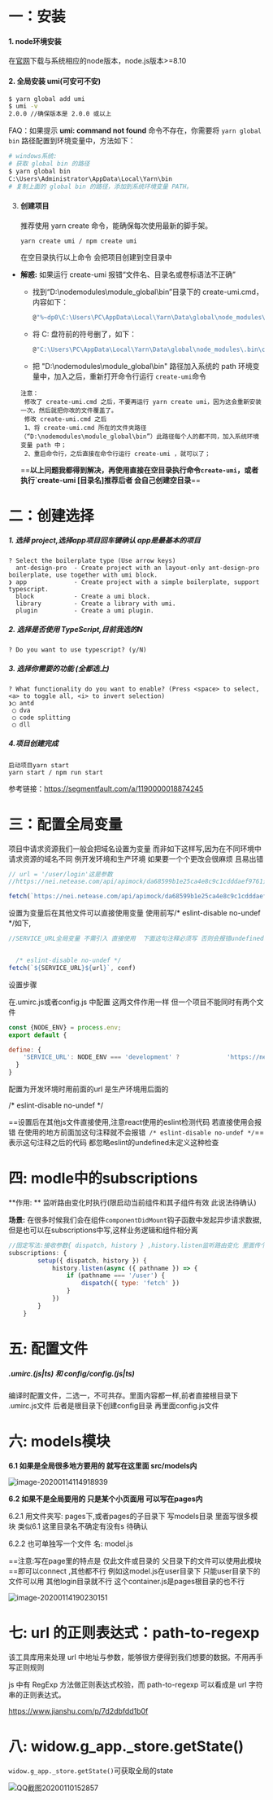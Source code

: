 # 一：安装

#### 1. node环境安装

在[官网](https://nodejs.org/en/download/)下载与系统相应的node版本，node.js版本>=8.10

#### 2. 全局安装 umi(可安可不安)

```bash
$ yarn global add umi
$ umi -v
2.0.0 //确保版本是 2.0.0 或以上
```

FAQ：如果提示 **umi: command not found** 命令不存在，你需要将 `yarn global bin` 路径配置到环境变量中，方法如下：

```bash
# windows系统:
# 获取 global bin 的路径
$ yarn global bin
C:\Users\Administrator\AppData\Local\Yarn\bin
# 复制上面的 global bin 的路径，添加到系统环境变量 PATH。
```

3. #### 创建项目

   推荐使用 yarn create 命令，能确保每次使用最新的脚手架。

   ```
   yarn create umi / npm create umi
   ```

   在空目录执行以上命令 会把项目创建到空目录中

+ **解惑:** 如果运行 create-umi 报错“文件名、目录名或卷标语法不正确”

  + 找到“D:\nodemodules\module_global\bin”目录下的 create-umi.cmd，内容如下：

    ```bash
    @"%~dp0\C:\Users\PC\AppData\Local\Yarn\Data\global\node_modules\.bin\create-umi.cmd"   %*
    ```

  + 将 C: 盘符前的符号删了，如下：

    ```bash
    @"C:\Users\PC\AppData\Local\Yarn\Data\global\node_modules\.bin\create-umi.cmd"   %*
    ```

  + 把 "D:\nodemodules\module_global\bin" 路径加入系统的 path 环境变量中，加入之后，重新打开命令行运行 `create-umi`命令

  ```
  注意：
   修改了 create-umi.cmd 之后，不要再运行 yarn create umi，因为这会重新安装一次，然后就把你改的文件覆盖了。
   修改 create-umi.cmd 之后
   1、将 create-umi.cmd 所在的文件夹路径（“D:\nodemodules\module_global\bin”）此路径每个人的都不同，加入系统环境变量 path 中；
   2、重启命令行，之后直接在命令行运行 create-umi ，就可以了；
  ```

  ==**以上问题我都得到解决，再使用直接在空目录执行命令`create-umi`，或者执行`create-umi   [目录名]推荐后者 会自己创建空目录**==

# 二：创建选择

##### 1. 选择 project,选择app项目回车键确认 app是最基本的项目

```
? Select the boilerplate type (Use arrow keys)
  ant-design-pro  - Create project with an layout-only ant-design-pro boilerplate, use together with umi block.
❯ app             - Create project with a simple boilerplate, support typescript.
  block           - Create a umi block.
  library         - Create a library with umi.
  plugin          - Create a umi plugin.
```

##### 2. 选择是否使用 TypeScript,目前我选的N

```
? Do you want to use typescript? (y/N)
```

##### 3. 选择你需要的功能 (全都选上)

```
? What functionality do you want to enable? (Press <space> to select, <a> to toggle all, <i> to invert selection)
❯◯ antd
 ◯ dva
 ◯ code splitting
 ◯ dll
```

##### 4.项目创建完成

```
启动项目yarn start
yarn start / npm run start
```

参考链接：https://segmentfault.com/a/1190000018874245

# 三：配置全局变量

项目中请求资源我们一般会把域名设置为变量 而非如下这样写,因为在不同环境中请求资源的域名不同 例开发环境和生产环境 如果要一个个更改会很麻烦 且易出错

```javascript
// url = '/user/login'这是参数
//https://nei.netease.com/api/apimock/da68599b1e25ca4e8c9c1cdddaef9761这是域名

fetch(`https://nei.netease.com/api/apimock/da68599b1e25ca4e8c9c1cdddaef9761${url}`, conf)
```

设置为变量后在其他文件可以直接使用变量 使用前写/* eslint-disable no-undef */如下,

```javascript
//SERVICE_URL全局变量 不需引入 直接使用  下面这句注释必须写 否则会报错undefined


  /* eslint-disable no-undef */
fetch(`${SERVICE_URL}${url}`, conf)
```



设置步骤

在.umirc.js或者config.js 中配置 这两文件作用一样 但一个项目不能同时有两个文件

```javascript
const {NODE_ENV} = process.env;
export default {

define: {
    'SERVICE_URL': NODE_ENV === 'development' ? 			'https://nei.netease.com/api/apimock/da68599b1e25ca4e8c9c1cdddaef9761' : 'https://abc.aaa.com/api'
  }
}
```

配置为开发环境时用前面的url 是生产环境用后面的

/* eslint-disable no-undef */

==设置后在其他js文件直接使用,注意react使用的eslint检测代码 若直接使用会报错 在使用的地方前面加这句注释就不会报错` /* eslint-disable no-undef */`== 表示这句注释之后的代码 都忽略eslint的undefined未定义这种检查 

# 四:  modle中的subscriptions

**作用: ** 监听路由变化时执行(限启动当前组件和其子组件有效 此说法待确认) 

**场景:**  在很多时候我们会在组件`componentDidMount`钩子函数中发起异步请求数据,但是也可以在subscriptions中写,这样业务逻辑和组件相分离

```javascript
//固定写法:接收参数{ dispatch, history } ,history.listen监听路由变化 里面传个函数 可同步函数也可异步函数 我这里async写的异步 此函数接收的参数是location  解构可得到pathname 再根据路由 判断 发起异步请求
subscriptions: {
        setup({ dispatch, history }) {
            history.listen(async ({ pathname }) => {
                if (pathname === '/user') {
                    dispatch({ type: 'fetch' })
                }
            })
        }
    }
```

# 五: 配置文件

#####  .umirc.(js|ts) 和 config/config.(js|ts)

编译时配置文件，二选一，不可共存。里面内容都一样,前者直接根目录下 .umirc.js文件  后者是根目录下创建config目录 再里面config.js文件

# 六: models模块

**6.1 如果是全局很多地方要用的 就写在这里面 src/models内**

![image-20200114114918939](C:\Users\35614\AppData\Roaming\Typora\typora-user-images\image-20200114114918939.png)

**6.2 如果不是全局要用的 只是某个小页面用 可以写在pages内** 

6.2.1 用文件夹写: pages下,或者pages的子目录下 写models目录 里面写很多模块 类似6.1 这里目录名不确定有没有s 待确认

6.2.2 也可单独写一个文件 名: model.js 

==注意:写在page里的特点是 仅此文件或目录的 父目录下的文件可以使用此模块==即可以connect ,其他都不行 例如这model.js在user目录下 只能user目录下的文件可以用 其他login目录就不行 这个container.js是pages根目录的也不行

![image-20200114190230151](C:\Users\35614\AppData\Roaming\Typora\typora-user-images\image-20200114190230151.png)

# 七: url 的正则表达式：path-to-regexp

该工具库用来处理 url 中地址与参数，能够很方便得到我们想要的数据。不用再手写正则规则

js 中有 RegExp 方法做正则表达式校验，而 path-to-regexp 可以看成是 url 字符串的正则表达式。

https://www.jianshu.com/p/7d2dbfdd1b0f

# 八: widow.g_app._store.getState()

`widow.g_app._store.getState()`可获取全局的state

![QQ截图20200110152857](C:\Users\35614\AppData\Roaming\Typora\typora-user-images\QQ截图20200110152857.png)